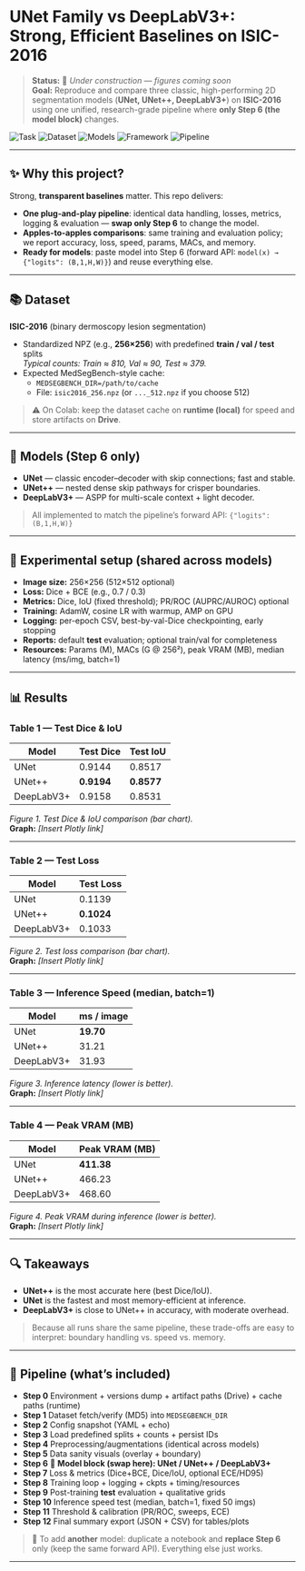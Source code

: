 # UNet Family vs DeepLabV3+: Strong, Efficient Baselines on ISIC-2016

> **Status:** 🚧 _Under construction — figures coming soon_  
> **Goal:** Reproduce and compare three classic, high-performing 2D segmentation models (**UNet, UNet++, DeepLabV3+**) on **ISIC-2016** using one unified, research-grade pipeline where **only Step 6 (the model block)** changes.

![Task](https://img.shields.io/badge/Task-Segmentation-blue)
![Dataset](https://img.shields.io/badge/Dataset-ISIC2016-orange)
![Models](https://img.shields.io/badge/Models-UNet%20%7C%20UNet%2B%2B%20%7C%20DeepLabV3%2B-green)
![Framework](https://img.shields.io/badge/Framework-PyTorch-black)
![Pipeline](https://img.shields.io/badge/Pipeline-Plug--and--Play-purple)

---

## ✨ Why this project?

Strong, **transparent baselines** matter. This repo delivers:

- **One plug-and-play pipeline**: identical data handling, losses, metrics, logging & evaluation — **swap only Step 6** to change the model.
- **Apples-to-apples comparisons**: same training and evaluation policy; we report accuracy, loss, speed, params, MACs, and memory.
- **Ready for models**: paste model into Step 6 (forward API: `model(x) → {"logits": (B,1,H,W)}`) and reuse everything else.

---

## 📚 Dataset

**ISIC-2016** (binary dermoscopy lesion segmentation)

- Standardized NPZ (e.g., **256×256**) with predefined **train / val / test** splits  
  _Typical counts: Train ≈ 810, Val ≈ 90, Test ≈ 379._
- Expected MedSegBench-style cache:
  - `MEDSEGBENCH_DIR=/path/to/cache`
  - File: `isic2016_256.npz` (or `..._512.npz` if you choose 512)

> ⚠️ On Colab: keep the dataset cache on **runtime (local)** for speed and store artifacts on **Drive**.

---

## 🧱 Models (Step 6 only)

- **UNet** — classic encoder–decoder with skip connections; fast and stable.
- **UNet++** — nested dense skip pathways for crisper boundaries.
- **DeepLabV3+** — ASPP for multi-scale context + light decoder.

> All implemented to match the pipeline’s forward API: `{"logits": (B,1,H,W)}`

---

## 🧪 Experimental setup (shared across models)

- **Image size:** 256×256 (512×512 optional)
- **Loss:** Dice + BCE (e.g., 0.7 / 0.3)
- **Metrics:** Dice, IoU (fixed threshold); PR/ROC (AUPRC/AUROC) optional
- **Training:** AdamW, cosine LR with warmup, AMP on GPU
- **Logging:** per-epoch CSV, best-by-val-Dice checkpointing, early stopping
- **Reports:** default **test** evaluation; optional train/val for completeness
- **Resources:** Params (M), MACs (G @ 256²), peak VRAM (MB), median latency (ms/img, batch=1)

---

## 📊 Results

### Table 1 — **Test Dice & IoU**
| Model       | Test Dice | Test IoU |
|-------------|-----------|----------|
| UNet        | 0.9144    | 0.8517   |
| UNet++      | **0.9194**| **0.8577** |
| DeepLabV3+  | 0.9158    | 0.8531   |

_Figure 1. Test Dice & IoU comparison (bar chart)._  
**Graph:** _[Insert Plotly link]_

---

### Table 2 — **Test Loss**
| Model       | Test Loss |
|-------------|-----------|
| UNet        | 0.1139    |
| UNet++      | **0.1024** |
| DeepLabV3+  | 0.1033    |

_Figure 2. Test loss comparison (bar chart)._  
**Graph:** _[Insert Plotly link]_

---

### Table 3 — **Inference Speed (median, batch=1)**
| Model       | ms / image |
|-------------|------------|
| UNet        | **19.70**  |
| UNet++      | 31.21      |
| DeepLabV3+  | 31.93      |

_Figure 3. Inference latency (lower is better)._  
**Graph:** _[Insert Plotly link]_

---

### Table 4 — **Peak VRAM (MB)**
| Model       | Peak VRAM (MB) |
|-------------|-----------------|
| UNet        | **411.38**      |
| UNet++      | 466.23          |
| DeepLabV3+  | 468.60          |

_Figure 4. Peak VRAM during inference (lower is better)._  
**Graph:** _[Insert Plotly link]_

---

## 🔍 Takeaways

- **UNet++** is the most accurate here (best Dice/IoU).
- **UNet** is the fastest and most memory-efficient at inference.
- **DeepLabV3+** is close to UNet++ in accuracy, with moderate overhead.

> Because all runs share the same pipeline, these trade-offs are easy to interpret: boundary handling vs. speed vs. memory.

---

## 🧩 Pipeline (what’s included)

- **Step 0** Environment + versions dump + artifact paths (Drive) + cache paths (runtime)  
- **Step 1** Dataset fetch/verify (MD5) into `MEDSEGBENCH_DIR`  
- **Step 2** Config snapshot (YAML + echo)  
- **Step 3** Load predefined splits + counts + persist IDs  
- **Step 4** Preprocessing/augmentations (identical across models)  
- **Step 5** Data sanity visuals (overlay + boundary)  
- **Step 6** 🔁 **Model block (swap here): UNet / UNet++ / DeepLabV3+**  
- **Step 7** Loss & metrics (Dice+BCE, Dice/IoU, optional ECE/HD95)  
- **Step 8** Training loop + logging + ckpts + timing/resources  
- **Step 9** Post-training **test** evaluation + qualitative grids  
- **Step 10** Inference speed test (median, batch=1, fixed 50 imgs)  
- **Step 11** Threshold & calibration (PR/ROC, sweeps, ECE)  
- **Step 12** Final summary export (JSON + CSV) for tables/plots

> 🔁 To add **another** model: duplicate a notebook and **replace Step 6** only (keep the same forward API). Everything else just works.

---



